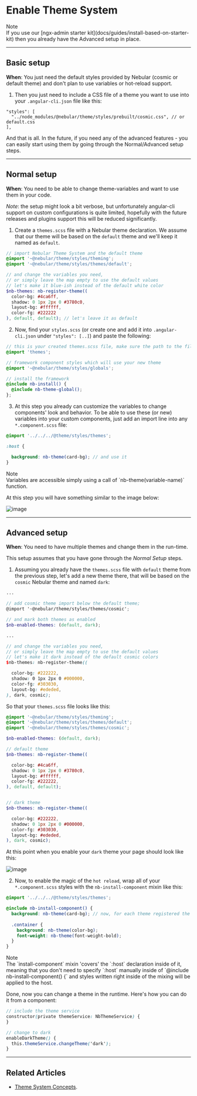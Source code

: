 # Enable Theme System

<div class="note note-info">
  <div class="note-title">Note</div>
  <div class="note-body">
    If you use our [ngx-admin starter kit](docs/guides/install-based-on-starter-kit) then you already have the Advanced setup in place.
  </div>
</div>
<hr>

## Basic setup
**When**: You just need the default styles provided by Nebular (cosmic or default theme) and don't plan to use variables or hot-reload support.

1) Then you just need to include a CSS file of a theme you want to use into your `.angular-cli.json` file like this:

```json5
"styles": [
  "../node_modules/@nebular/theme/styles/prebuilt/cosmic.css", // or default.css
],
```

And that is all. In the future, if you need any of the advanced features - you can easily start using them by going through the Normal/Advanced setup steps.
<hr>

## Normal setup
**When**: You need to be able to change theme-variables and want to use them in your code.

*Note*: the setup might look a bit verbose, but unfortunately angular-cli support on custom configurations is quite limited, hopefully with the future releases and plugins support this will be reduced significantly.

1) Create a `themes.scss` file with a Nebular theme declaration. We assume that our theme will be based on the `default` theme and we'll keep it named as `default`.

```scss
// import Nebular Theme System and the default theme
@import '~@nebular/theme/styles/theming';
@import '~@nebular/theme/styles/themes/default';

// and change the variables you need, 
// or simply leave the map empty to use the default values
// let's make it blue-ish instead of the default white color
$nb-themes: nb-register-theme((
  color-bg: #4ca6ff,
  shadow: 0 1px 2px 0 #3780c0,
  layout-bg: #ffffff,
  color-fg: #222222
), default, default); // let's leave it as default 

```

2) Now, find your `styles.scss` (or create one and add it into `.angular-cli.json` under `"styles": [..]`) and paste the following:

```scss
// this is your created themes.scss file, make sure the path to the file is correct
@import 'themes';

// framework component styles which will use your new theme
@import '~@nebular/theme/styles/globals';

// install the framework
@include nb-install() {
  @include nb-theme-global();
};

```

3) At this step you already can customize the variables to change components' look and behavior. To be able to use these (or new) variables into your custom components, just add an import line into any `*.component.scss` file:

```scss
@import '../../../@theme/styles/themes';

:host {

  background: nb-theme(card-bg); // and use it
}
``` 

<div class="note note-info section-end">
  <div class="note-title">Note</div>
  <div class="note-body">
    Variables are accessible simply using a call of `nb-theme(variable-name)` function.
  </div>
</div>

At this step you will have something similar to the image below:

![image](assets/images/articles/blue-theme.png)
<hr>

## Advanced setup
**When**: You need to have multiple themes and change them in the run-time.

This setup assumes that you have gone through the *Normal Setup* steps.

1) Assuming you already have the `themes.scss` file with `default` theme from the previous step, let's add a new theme there, that will be based on the `cosmic` Nebular theme and named `dark`:

```scss
...

// add cosmic theme import below the default theme;
@import '~@nebular/theme/styles/themes/cosmic';

// and mark both themes as enabled 
$nb-enabled-themes: (default, dark);

...

// and change the variables you need, 
// or simply leave the map empty to use the default values
// let's make it dark instead of the default cosmic colors
$nb-themes: nb-register-theme((

  color-bg: #222222,
  shadow: 0 1px 2px 0 #000000,
  color-fg: #303030,
  layout-bg: #ededed,
), dark, cosmic);
```

So that your `themes.scss` file looks like this:

```scss
@import '~@nebular/theme/styles/theming';
@import '~@nebular/theme/styles/themes/default';
@import '~@nebular/theme/styles/themes/cosmic';

$nb-enabled-themes: (default, dark);

// default theme
$nb-themes: nb-register-theme((

  color-bg: #4ca6ff,
  shadow: 0 1px 2px 0 #3780c0,
  layout-bg: #ffffff,
  color-fg: #222222,
), default, default);


// dark theme
$nb-themes: nb-register-theme((

  color-bg: #222222,
  shadow: 0 1px 2px 0 #000000,
  color-fg: #303030,
  layout-bg: #ededed,
), dark, cosmic);

```

At this point when you enable your `dark` theme your page should look like this:

![image](assets/images/articles/dark-theme.png)

2) Now, to enable the magic of the `hot reload`, wrap all of your `*.component.scss` styles with the `nb-install-component` mixin like this:

```scss
@import '../../../@theme/styles/themes';

@include nb-install-component() {
  background: nb-theme(card-bg); // now, for each theme registered the corresponding value will be inserted
  
  .container {
    background: nb-theme(color-bg);
    font-weight: nb-theme(font-weight-bold);
  }
}
```
<div class="note note-info">
  <div class="note-title">Note</div>
  <div class="note-body">
    The `install-component` mixin 'covers' the `:host` declaration inside of it, meaning that you don't need to specify `:host` manually inside of `@include nb-install-component() {` 
    and styles written right inside of the mixing will be applied to the host.
  </div>
</div>

Done, now you can change a theme in the runtime. Here's how you can do it from a component:

```scss
// include the theme service
constructor(private themeService: NbThemeService) {
}

// change to dark
enableDarkTheme() {
  this.themeService.changeTheme('dark');
}
```
<hr>

## Related Articles

- [Theme System Concepts](docs/guides/theme-system).

